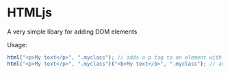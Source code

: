 # HTMLjs
A very simple libary for adding DOM elements

Usage:
```js
html("<p>My text</p>", ".myclass"); // adds a p tag to an element with the class of myclass
html("<p>My text</p>", ".myclass")("<b>My text</b>", ".myclass"); // adds 2 dom elements to an element with the class of myclass
```
